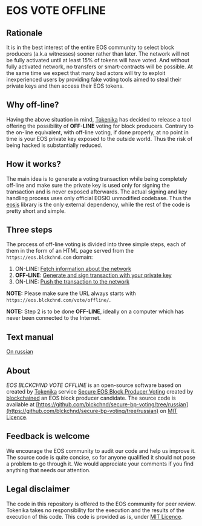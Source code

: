 # EOS VOTE OFFLINE

## Rationale

It is in the best interest of the entire EOS community to select block producers (a.k.a witnesses) sooner rather than later. The network will not be fully activated until at least 15% of tokens will have voted. And without fully activated network, no transfers or smart-contracts will be possible. At the same time we expect that many bad actors will try to exploit inexperienced users by providing fake voting tools aimed to steal their private keys and then access their EOS tokens.

## Why off-line?

Having the above situation in mind, [Tokenika](https://tokenika.io/) has decided to release a tool offering the possibility of **OFF-LINE** voting for block producers. Contrary to the on-line equivalent, with off-line voting, if done properly, at no point in time is your EOS private key exposed to the outside world. Thus the risk of being hacked is substantially reduced.

## How it works?
The main idea is to generate a voting transaction while being completely off-line and make sure the private key is used only for signing the transaction and is never exposed afterwards. The actual signing and key handling process uses only official EOSIO unmodified codebase. Thus the [eosjs](https://github.com/EOSIO/eosjs) library is the only external dependency, while the rest of the code is pretty short and simple.

## Three steps

The process of off-line voting is divided into three simple steps, each of them in the form of an HTML page served from the `https://eos.blckchnd.com` domain:

1. ON-LINE: [Fetch information about the network](https://eos.blckchnd.com/vote_offline/1_get_blockchain_data.html)
2. **OFF-LINE**: [Generate and sign transaction with your private key](https://eos.blckchnd.com/vote_offline/2_generate_transaction.html) 
3. ON-LINE: [Push the transaction to the network](https://eos.blckchnd.com/vote_offline/3_push_transaction.html)

**NOTE:** Please make sure the URL always starts with `https://eos.blckchnd.com/vote/offline/`.

**NOTE:** Step 2 is to be done **OFF-LINE**, ideally on a computer which has never been connected to the Internet.

## Text manual

[On russian](https://golos.io/eos/@on0tole/eos-zapushen-chto-dalshe)

## About

*EOS BLCKCHND VOTE OFFLINE* is an open-source software based on created by [Tokenika](https://tokenika.io/) service  [Secure EOS Block Producer Voting](https://github.com/tokenika/secure-bp-voting) created by [blockchained](https://eos.blckchnd.com)
an EOS block producer candidate. The source code is available at [https://github.com/blckchnd/secure-bp-voting/tree/russian](https://github.com/blckchnd/secure-bp-voting/tree/russian) on [MIT Licence](https://github.com/blckchnd/secure-bp-voting/blob/russian/LICENSE). 


## Feedback is welcome

We encourage the EOS community to audit our code and help us improve it. The source code is quite concise, so for anyone qualified it should not pose a problem to go through it. We would appreciate your comments if you find anything that needs our attention. 

## Legal disclaimer

The code in this repository is offered to the EOS community for peer review. Tokenika takes no responsibility for the execution and the results of the execution of this code. This code is provided as is, under [MIT Licence](https://github.com/tokenika/secure-bp-voting/blob/master/LICENSE).
